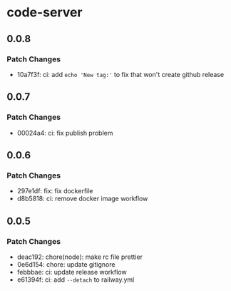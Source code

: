 # code-server

## 0.0.8

### Patch Changes

- 10a7f3f: ci: add `echo 'New tag:'` to fix that won't create github release

## 0.0.7

### Patch Changes

- 00024a4: ci: fix publish problem

## 0.0.6

### Patch Changes

- 297e1df: fix: fix dockerfile
- d8b5818: ci: remove docker image workflow

## 0.0.5

### Patch Changes

- deac192: chore(node): make rc file prettier
- 0e6d154: chore: update gitignore
- febbbae: ci: update release workflow
- e61394f: ci: add `--detach` to railway.yml
